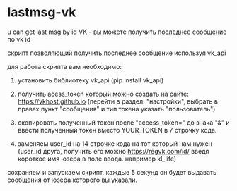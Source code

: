 # lastmsg-vk
u can get last msg by id VK - вы можете получить последнее сообщение по vk id

скрипт позволяющий получить последнее сообщение используя vk_api

для работа скрипта вам необходимо:
1. установить библиотеку vk_api (pip install vk_api)
2. получить acess_token который можно создать на сайте: https://vkhost.github.io 
(перейти в раздел: "настройки", выбрать в правах пункт "сообщения" и тип токена указать "пользователь")

3. скопировать полученный токен после "access_token=" до знака "&" и ввести полученный токен вместо YOUR_TOKEN в 7 строчку кода.
4. заменяем user_id на 14 строчке кода на тот который нам нужен (user_id друга, получить его можно https://regvk.com/id/ введя короткое имя юзера в поле ввода. например kl_life)

сохраняем и запускаем скрипт, каждые 5 секунд он будет выдавать сообщения от юзера которого вы указали.
